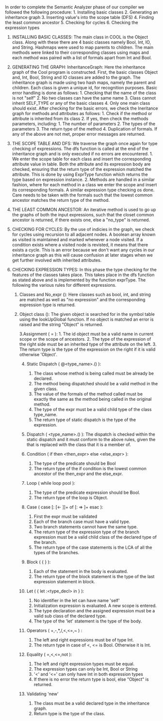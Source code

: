 In order to complete the Semantic Analyzer phase of our compiler we followed the following procedure:
	1. Installing basic classes
	2. Generating an inheritance graph
	3. Inserting value's into the scope table (DFS)
	4. Finding the least common ancestor
	5. Checking for cycles
	6. Checking the expression types

1. INSTALLING BASIC CLASSES:
	The main class in COOL is the Object class. Along with these there are 4 basic classes namely Bool, Int, IO, and String. Hashmaps were used to map parents to children. 
	The main methods were linked to their corresponding classes using maps and each method was paired with a list of formals apart from Int and Bool.

2. GENERATING THE GRAPH:
	InheritanceGraph: Here the inheritance graph of the Cool program is constructed. First, the
	basic classes Object and, Int, Bool, String and IO classes are added to the graph. The inheritance graph is made using two hash maps, namely the parent and children. Each class is given a unique id, for recognition purposes. Basic error handling is done as follows: 
		1. Checking that the name of the class is not "self"
		2. No two classes can have the same name
		3. Class cannot inherit SELF_TYPE or any of the basic classes
		4. Only one main class should exist.
	After checking for the basic errors, we check the Ineritance graph for methods and attributes as follows:
		1. Check if the method or attribute is inherited from its class
		2. If yes, then check the methods parameters, including:
			1. The number of parameters
			2. The types of the parameters
			3. The return type of the method
			4. Duplication of formals.
		If any of the above are not met, proper error messages are returned.

3. THE SCOPE TABLE AND DFS:
	We traverse the graph once again for type checking of expressions. The dfs function is called at the end of the inheritance graph and is only executed if no errors are encountered.
		1. We enter the scope table for each class and insert the corresponding attribute value in table. Both the attribute and its expression body are checked, ensuring that the return type of the expression matched the attribute. This is done by using ExprType function which returns the type based on expression instance.
		2. Methods are handled in a similar fashion, where for each method in a class we enter the scope and insert its corresponding formals. A similar expression type checking os done. Care needs to be taken with the formals such that the lowest common ancestor matches the return type of the method.

4. THE LEAST COMMON ANCESTOR:
	An iterative method is used to go up the graphs of both the input expressions, such that the closet common ancestor is returned, if there exists one, else a "no_type" is returned.

5. CHECKING FOR CYCLES:
	By the use of indicies in the graph, we check for cycles using recursion to all adjacent nodes. A boolean array known as visited is maintained and marked whenever a node visited. If a condition exists where a visited node is revisted, it means that there exists a cycle. This is an error because we don't want any cycles in our inheritance graph as this will cause confusion at later stages when we get further involved with inherited attributes.

6. CHECKING EXPRESSION TYPES:
	In this phase the type checking for the features of the classes takes place. This takes place in the dfs function as stated above and is implemented by the function exprType. The following the various rules for different expressions.

	1. Classes and No_expr (<type>):
		Here classes such as bool, int, and string are matched as well as "no expression" and the corresponding expression type is returned.

	2. Object class (<object>):
		The given object is searched for in the symbol table using the lookUpGlobal function. If no object is matched an error is raised and the string "Object" is returned.

	3.Assignment ( <id> = <expr> ):
		1. The id object must be a valid name in current scope or the scope of ancestors.
		2. The type of the expression of the right side must be an inherited type of the attribute on the left.
		3. The return type is the type of the expression on the right if it is valid otherwise 'Object'.

	4. Static Dispatch ( <expr>@<type_name>.<name>(<actual>) ):
		1. The class whose method is being called must be already be declared.
		2. The method being dispatched should be a valid method in the given class.
		3. The value of the formals of the method called must be exactly the same as the method being called in the original method.
		4. The type of the expr must be a valid child type of the class type_name.
		5. The return type of static dispatch is the type of the expression.

	5. Dispatch ( <type_name>.<name>(<actual>) ):
	The dispatch is checked within the static dispatch and it must conform to the above rules, given the that <expr> is replaced with the class that it is a member of.

	6. Condition ( if <predicate> then <then_expr> else <else_expr> ):
		1. The type of the predicate should be Bool
		2. The return type of the if condition is the lowest common ancestor of the then_expr and the else_expr.

	7.  Loop ( while <predicate> loop <body> pool ):
		1. The type of the predicate expression should be Bool.
		2. The return type of the loop is Object.

	8.  Case ( case [<id>:<type> [<- <expr>]]+ of [<id>:<type> => <expr>]+ esac ):	
		1. First the expr must be validated
		2. Each of the branch case must have a valid type.
		3. Two branch statements cannot have the same type.
		4. The return type of the expression type of the branch expression must be a valid child class of the declared type of the branch.
		5. The return type of the case statements is the LCA of all the types of the branches.

	9.  Block ( { <body> } ):
		1. Each of the statement in the body is evaluated.
		2. The return type of the block statement is the type of the last expression statement in block.
 
	10. Let ( { let <identifier>:<type_decl> in <body> } ):
		1. No identifier in the let can have name 'self'
		2. Initialization expression is evaluated. A new scope is entered.
		3. The type declaration and the assigned expression must be a valid sub class of the declared type.
		4. The type of the 'let' statement is the type of the body.

	11. Operators ( +,-,*,/,<,<=,~ ) :
		1. The left and right expressions must be of type Int.
		2. The return type in case of <, <= is Bool. Otherwise it is Int.
	
	12. Equality ( =,<,<=,not ):
		1. The left and right expression types must be equal.
		2.	The expression types can only be Int, Bool or String
		3. '<' and '<=' can only have Int in both expression types
		4. If there is no error the return type is bool, else "Object" is returned.

	13. Validating 'new' 
		1. The class must be a valid declared type in the inheritance graph.
		2. Return type is the type of the class.